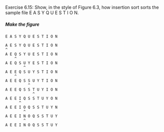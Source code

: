 Exercise 6.15: Show, in the style of Figure 6.3, how insertion sort
sorts the sample file E A S Y Q U E S T I O N.

##### Make the figure
```
E A S Y Q U E S T I O N

A E S Y Q U E S T I O N
^
A E Q S Y U E S T I O N
    ^
A E Q S U Y E S T I O N
        ^
A E E Q S U Y S T I O N
    ^
A E E Q S S U Y T I O N
          ^
A E E Q S S T U Y I O N
            ^
A E E I Q S S T U Y O N
      ^
A E E I O Q S S T U Y N
        ^
A E E I N O Q S S T U Y
        ^
A E E I N O Q S S T U Y
```

